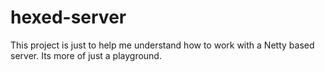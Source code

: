 # hexed-server

This project is just to help me understand how to work with a Netty based server. Its more of just a playground.
